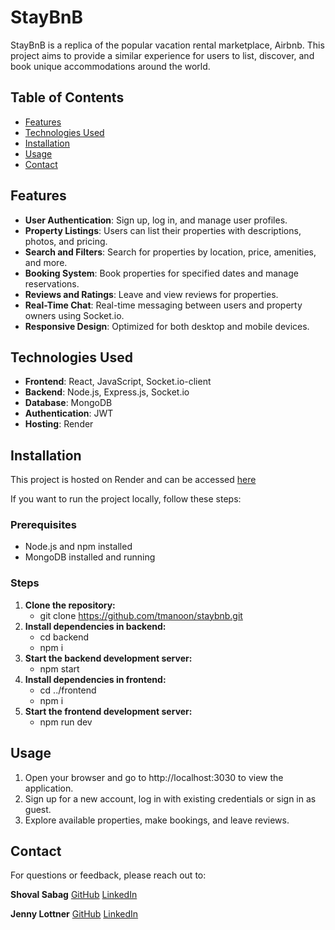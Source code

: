 # StayBnB

StayBnB is a replica of the popular vacation rental marketplace, Airbnb. This project aims to provide a similar experience for users to list, discover, and book unique accommodations around the world.

## Table of Contents
- [Features](#features)
- [Technologies Used](#technologies-used)
- [Installation](#installation)
- [Usage](#usage)
- [Contact](#contact)

## Features
- **User Authentication**: Sign up, log in, and manage user profiles.
- **Property Listings**: Users can list their properties with descriptions, photos, and pricing.
- **Search and Filters**: Search for properties by location, price, amenities, and more.
- **Booking System**: Book properties for specified dates and manage reservations.
- **Reviews and Ratings**: Leave and view reviews for properties.
- **Real-Time Chat**: Real-time messaging between users and property owners using Socket.io.
- **Responsive Design**: Optimized for both desktop and mobile devices.

## Technologies Used
- **Frontend**: React, JavaScript, Socket.io-client
- **Backend**: Node.js, Express.js, Socket.io
- **Database**: MongoDB
- **Authentication**: JWT
- **Hosting**: Render

## Installation
This project is hosted on Render and can be accessed [here](https://staybnb-1.onrender.com)

If you want to run the project locally, follow these steps:
### Prerequisites
- Node.js and npm installed
- MongoDB installed and running

### Steps
1. **Clone the repository:**
   - git clone https://github.com/tmanoon/staybnb.git
2. **Install dependencies in backend:**
   - cd backend
   - npm i
3. **Start the backend development server:**
   - npm start
4. **Install dependencies in frontend:**
   - cd ../frontend
   - npm i
5. **Start the frontend development server:**
   - npm run dev

## Usage
1. Open your browser and go to http://localhost:3030 to view the application.
2. Sign up for a new account, log in with existing credentials or sign in as guest.
3. Explore available properties, make bookings, and leave reviews.

## Contact
For questions or feedback, please reach out to:

**Shoval Sabag**
[GitHub](https://github.com/tmanoon)
[LinkedIn](https://www.linkedin.com/in/shoval-sabag-2b2305308)

**Jenny Lottner**
[GitHub](https://github.com/JennyLottner)
[LinkedIn](https://www.linkedin.com/in/jenny-lottner-tover-7b1357261)
